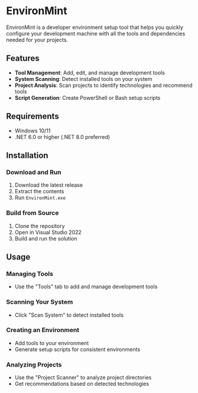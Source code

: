 # EnvironMint

EnvironMint is a developer environment setup tool that helps you quickly configure your development machine with all the tools and dependencies needed for your projects.

## Features

- **Tool Management**: Add, edit, and manage development tools
- **System Scanning**: Detect installed tools on your system
- **Project Analysis**: Scan projects to identify technologies and recommend tools
- **Script Generation**: Create PowerShell or Bash setup scripts

## Requirements

- Windows 10/11
- .NET 6.0 or higher (.NET 8.0 preferred)

## Installation

### Download and Run
1. Download the latest release
2. Extract the contents
3. Run `EnvironMint.exe`

### Build from Source
1. Clone the repository
2. Open in Visual Studio 2022
3. Build and run the solution

## Usage

### Managing Tools
- Use the "Tools" tab to add and manage development tools

### Scanning Your System
- Click "Scan System" to detect installed tools

### Creating an Environment
- Add tools to your environment
- Generate setup scripts for consistent environments

### Analyzing Projects
- Use the "Project Scanner" to analyze project directories
- Get recommendations based on detected technologies

